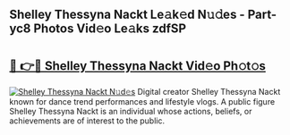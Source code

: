 ## Shelley Thessyna Nackt Le𝚊k𝚎d N𝚞𝚍es - Part-yc8 Photos Vid𝚎o Le𝚊ks zdfSP

# <h2><a href="http://fb4xzem.evod.top/?m=Shelley+Thessyna+Nackt">🔗 👉🔴 Shelley Thessyna Nackt Vid𝚎o Ph𝚘t𝚘s</a></h2>

[![Shelley Thessyna Nackt N𝚞d𝚎s](https://i.imgur.com/8V9OHl7.gif)](http://fb4xzem.evod.top/?m=Shelley+Thessyna+Nackt)
Digital creator Shelley Thessyna Nackt known for dance trend performances and lifestyle vlogs. A public figure Shelley Thessyna Nackt is an individual whose actions, beliefs, or achievements are of interest to the public. 
